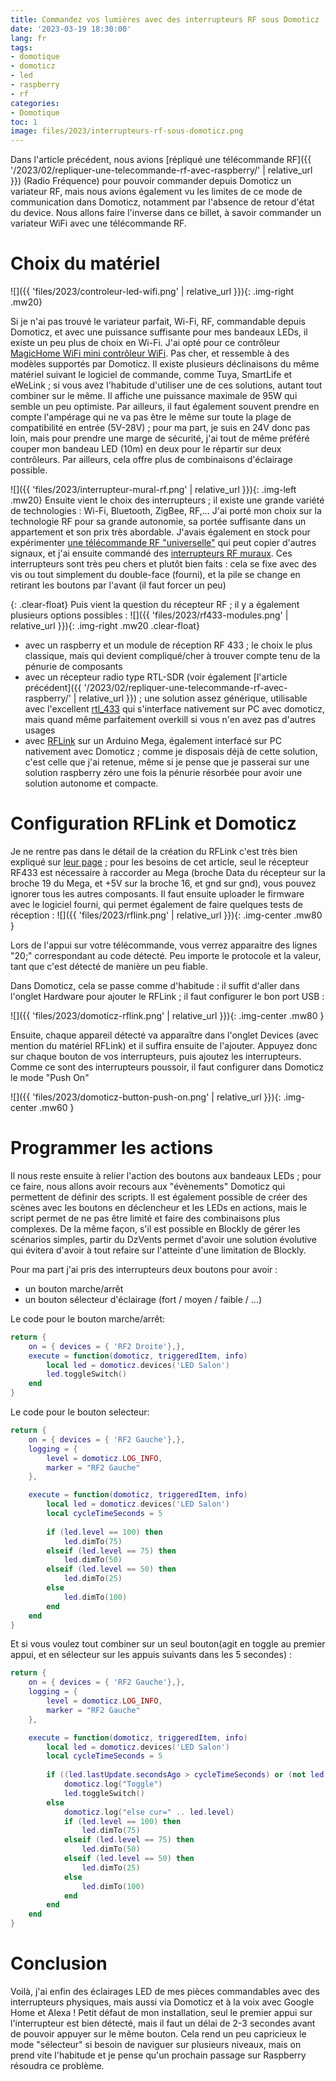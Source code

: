 ```yaml
---
title: Commandez vos lumières avec des interrupteurs RF sous Domoticz
date: '2023-03-19 18:30:00'
lang: fr
tags:
- domotique
- domoticz
- led
- raspberry
- rf
categories:
- Domotique
toc: 1
image: files/2023/interrupteurs-rf-sous-domoticz.png
---
```


Dans l'article précédent, nous avions [répliqué une télécommande RF]({{ '/2023/02/repliquer-une-telecommande-rf-avec-raspberry/' | relative_url }}) (Radio Fréquence) pour pouvoir commander depuis Domoticz un variateur RF, mais nous avions également vu les limites de ce mode de communication dans Domoticz, notamment par l'absence de retour d'état du device. Nous allons faire l'inverse dans ce billet, à savoir commander un variateur WiFi avec une télécommande RF.

# Choix du matériel
![]({{ 'files/2023/controleur-led-wifi.png' | relative_url }}){: .img-right .mw20}

Si je n'ai pas trouvé le variateur parfait, Wi-Fi, RF, commandable depuis Domoticz, et avec une puissance suffisante pour mes bandeaux LEDs, il existe un peu plus de choix en Wi-Fi. J'ai opté pour ce contrôleur [MagicHome WiFi mini contrôleur WiFi](https://fr.aliexpress.com/item/1005003605999234.html?spm=a2g0o.order_list.order_list_main.10.3cf75e5biYrDcm&gatewayAdapt=glo2fra). Pas cher, et ressemble à des modèles supportés par Domoticz. Il existe plusieurs déclinaisons du même matériel suivant le logiciel de commande, comme Tuya, SmartLife et eWeLink ; si vous avez l'habitude d'utiliser une de ces solutions, autant tout combiner sur le même. Il affiche une puissance maximale de 95W qui semble un peu optimiste. Par ailleurs, il faut également souvent prendre en compte l'ampérage qui ne va pas être le même sur toute la plage de compatibilité en entrée (5V-28V) ; pour ma part, je suis en 24V donc pas loin, mais pour prendre une marge de sécurité, j'ai tout de même préféré couper mon bandeau LED (10m) en deux pour le répartir sur deux contrôleurs. Par ailleurs, cela offre plus de combinaisons d'éclairage possible.

![]({{ 'files/2023/interrupteur-mural-rf.png' | relative_url }}){: .img-left .mw20}
Ensuite vient le choix des interrupteurs ; il existe une grande variété de technologies : Wi-Fi, Bluetooth, ZigBee, RF,...   J'ai porté mon choix sur la technologie RF pour sa grande autonomie, sa portée suffisante dans un appartement et son prix très abordable. J'avais également en stock pour expérimenter [une télécommande RF "universelle"](https://fr.aliexpress.com/item/1005002008344083.html?spm=a2g0o.order_list.order_list_main.77.3cf75e5biYrDcm&gatewayAdapt=glo2fra) qui peut copier d'autres signaux, et j'ai ensuite commandé des [interrupteurs RF muraux](https://fr.aliexpress.com/item/1005004791222586.html?spm=a2g0o.order_list.order_list_main.44.3cf75e5biYrDcm&gatewayAdapt=glo2fra). Ces interrupteurs sont très peu chers et plutôt bien faits : cela se fixe avec des vis ou tout simplement du double-face (fourni), et la pile se change en retirant les boutons par l'avant (il faut forcer un peu)

{: .clear-float}
Puis vient la question du récepteur RF ; il y a également plusieurs options possibles :
![]({{ 'files/2023/rf433-modules.png' | relative_url }}){: .img-right .mw20 .clear-float}
- avec un raspberry et un module de réception RF 433 ; le choix le plus classique, mais qui devient compliqué/cher à trouver compte tenu de la pénurie de composants
- avec un récepteur radio type RTL-SDR (voir également [l'article précédent]({{ '/2023/02/repliquer-une-telecommande-rf-avec-raspberry/' | relative_url }}) ; une solution assez générique, utilisable avec l'excellent [rtl_433](https://github.com/merbanan/rtl_433) qui s'interface nativement sur PC avec domoticz,  mais quand même parfaitement overkill si vous n'en avez pas d'autres usages
- avec [RFLink](https://www.rflink.nl/index.php) sur un Arduino Mega, également interfacé sur PC nativement avec Domoticz ; comme je disposais déjà de cette solution, c'est celle que j'ai retenue, même si je pense que je passerai sur une solution raspberry zéro une fois la pénurie résorbée pour avoir une solution autonome et compacte.

# Configuration RFLink et Domoticz

Je ne rentre pas dans le détail de la création du RFLink c'est très bien expliqué sur [leur page](https://www.rflink.nl/wires.php) ; pour les besoins de cet article, seul le récepteur RF433 est nécessaire à raccorder au Mega (broche Data du récepteur sur la broche 19 du Mega, et +5V sur la broche 16, et gnd sur gnd), vous pouvez ignorer tous les autres composants. Il faut ensuite uploader le firmware avec le logiciel fourni, qui permet également de faire quelques tests de réception :
![]({{ 'files/2023/rflink.png' | relative_url }}){: .img-center .mw80 }

Lors de l'appui sur votre télécommande, vous verrez apparaitre des lignes "20;" correspondant au code détecté. Peu importe le protocole et la valeur, tant que c'est détecté de manière un peu fiable. 

Dans Domoticz, cela se passe comme d'habitude : il suffit d'aller dans l'onglet Hardware pour ajouter le RFLink ; il faut configurer le bon port USB :

![]({{ 'files/2023/domoticz-rflink.png' | relative_url }}){: .img-center .mw80 }

Ensuite, chaque appareil détecté va apparaître dans l'onglet Devices (avec mention du matériel RFLink) et il suffira ensuite de l'ajouter. Appuyez donc sur chaque bouton de vos interrupteurs, puis ajoutez les interrupteurs. Comme ce sont des interrupteurs poussoir, il faut configurer dans Domoticz le mode "Push On"

![]({{ 'files/2023/domoticz-button-push-on.png' | relative_url }}){: .img-center .mw60 }

# Programmer les actions

Il nous reste ensuite à relier l'action des boutons aux bandeaux LEDs ; pour ce faire, nous allons avoir recours aux "évènements" Domoticz qui permettent de définir des scripts. Il est également possible de créer des scènes avec les boutons en déclencheur et les LEDs en actions, mais le script permet de ne pas être limité et faire des combinaisons plus complexes. De la même façon, s'il est possible en Blockly de gérer les scénarios simples, partir du DzVents permet d'avoir une solution évolutive qui évitera d'avoir à tout refaire sur l'atteinte d'une limitation de Blockly.

Pour ma part j'ai pris des interrupteurs deux boutons pour avoir : 
- un bouton marche/arrêt
- un bouton sélecteur d'éclairage (fort / moyen / faible / ...)

Le code pour le bouton marche/arrêt:
```lua
return {
	on = { devices = { 'RF2 Droite'},},
	execute = function(domoticz, triggeredItem, info)
	    local led = domoticz.devices('LED Salon')
        led.toggleSwitch()
	end
}
```
Le code pour le bouton selecteur:
```lua
return {
	on = { devices = { 'RF2 Gauche'},},
	logging = {
        level = domoticz.LOG_INFO,
        marker = "RF2 Gauche"
    },

	execute = function(domoticz, triggeredItem, info)
	    local led = domoticz.devices('LED Salon')
	    local cycleTimeSeconds = 5
	    
        if (led.level == 100) then
            led.dimTo(75)
        elseif (led.level == 75) then
            led.dimTo(50)
        elseif (led.level == 50) then
            led.dimTo(25)
        else
            led.dimTo(100)
        end
	end
}
```

Et si vous voulez tout combiner sur un seul bouton(agit en toggle au premier appui, et en sélecteur sur les appuis suivants dans les 5 secondes) :
```lua
return {
	on = { devices = { 'RF2 Gauche'},},
	logging = {
        level = domoticz.LOG_INFO,
        marker = "RF2 Gauche"
    },

	execute = function(domoticz, triggeredItem, info)
	    local led = domoticz.devices('LED Salon')
	    local cycleTimeSeconds = 5
	    
	    if ((led.lastUpdate.secondsAgo > cycleTimeSeconds) or (not led.active)) then
	        domoticz.log("Toggle")
	        led.toggleSwitch()
	    else
	        domoticz.log("else cur=" .. led.level)
            if (led.level == 100) then
                led.dimTo(75)
            elseif (led.level == 75) then
                led.dimTo(50)
            elseif (led.level == 50) then
                led.dimTo(25)
            else
                led.dimTo(100)
            end
	    end
	end
}
```



# Conclusion

Voilà, j'ai enfin des éclairages LED de mes pièces commandables avec des interrupteurs physiques, mais aussi via Domoticz et à la voix avec Google Home et Alexa !  Petit défaut de mon installation, seul le premier appui sur l'interrupteur est bien détecté, mais il faut un délai de 2-3 secondes avant de pouvoir appuyer sur le même bouton. Cela rend un peu capricieux le mode "sélecteur" si besoin de naviguer sur plusieurs niveaux, mais on prend vite l'habitude et je pense qu'un prochain passage sur Raspberry résoudra ce problème.
